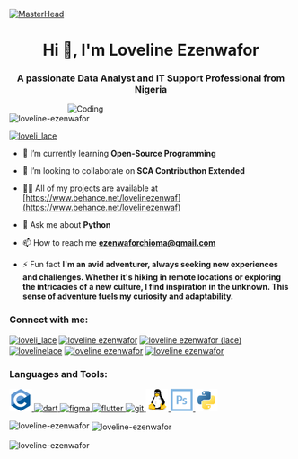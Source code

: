 [![MasterHead](https://th.bing.com/th/id/OIP.cslEBHntHqIFrYWKGq0ndgAAAA?pid=ImgDet&rs=1)](https://Loveline-Ezenwafor.io)
<h1 align="center">Hi 👋, I'm Loveline Ezenwafor</h1>
<h3 align="center">A passionate Data Analyst and IT Support Professional from Nigeria</h3>
<img align="right" alt="Coding" width="400" src="https://miro.medium.com/v2/resize:fit:1400/1*qdAW1TjCN57h1lbuuzvchg.gif>

<p align="left"> <img src="https://komarev.com/ghpvc/?username=loveline-ezenwafor&label=Profile%20views&color=0e75b6&style=flat" alt="loveline-ezenwafor" /> </p>

<p align="left"> <a href="https://twitter.com/loveli_lace" target="blank"><img src="https://img.shields.io/twitter/follow/loveli_lace?logo=twitter&style=for-the-badge" alt="loveli_lace" /></a> </p>

- 🌱 I’m currently learning **Open-Source Programming**

- 👯 I’m looking to collaborate on **SCA Contributhon Extended**

- 👨‍💻 All of my projects are available at [https://www.behance.net/lovelinezenwaf](https://www.behance.net/lovelinezenwaf)

- 💬 Ask me about **Python**

- 📫 How to reach me **ezenwaforchioma@gmail.com**

- ⚡ Fun fact **I'm an avid adventurer, always seeking new experiences and challenges. Whether it's hiking in remote locations or exploring the intricacies of a new culture, I find inspiration in the unknown. This sense of adventure fuels my curiosity and adaptability.**

<h3 align="left">Connect with me:</h3>
<p align="left">
<a href="https://twitter.com/loveli_lace" target="blank"><img align="center" src="https://raw.githubusercontent.com/rahuldkjain/github-profile-readme-generator/master/src/images/icons/Social/twitter.svg" alt="loveli_lace" height="30" width="40" /></a>
<a href="https://linkedin.com/in/loveline ezenwafor" target="blank"><img align="center" src="https://raw.githubusercontent.com/rahuldkjain/github-profile-readme-generator/master/src/images/icons/Social/linked-in-alt.svg" alt="loveline ezenwafor" height="30" width="40" /></a>
<a href="https://fb.com/loveline ezenwafor (lace)" target="blank"><img align="center" src="https://raw.githubusercontent.com/rahuldkjain/github-profile-readme-generator/master/src/images/icons/Social/facebook.svg" alt="loveline ezenwafor (lace)" height="30" width="40" /></a>
<a href="https://instagram.com/lovelinelace" target="blank"><img align="center" src="https://raw.githubusercontent.com/rahuldkjain/github-profile-readme-generator/master/src/images/icons/Social/instagram.svg" alt="lovelinelace" height="30" width="40" /></a>
<a href="https://www.behance.net/loveline ezenwafor" target="blank"><img align="center" src="https://raw.githubusercontent.com/rahuldkjain/github-profile-readme-generator/master/src/images/icons/Social/behance.svg" alt="loveline ezenwafor" height="30" width="40" /></a>
<a href="https://www.youtube.com/c/loveline ezenwafor" target="blank"><img align="center" src="https://raw.githubusercontent.com/rahuldkjain/github-profile-readme-generator/master/src/images/icons/Social/youtube.svg" alt="loveline ezenwafor" height="30" width="40" /></a>
</p>

<h3 align="left">Languages and Tools:</h3>
<p align="left"> <a href="https://www.cprogramming.com/" target="_blank" rel="noreferrer"> <img src="https://raw.githubusercontent.com/devicons/devicon/master/icons/c/c-original.svg" alt="c" width="40" height="40"/> </a> <a href="https://dart.dev" target="_blank" rel="noreferrer"> <img src="https://www.vectorlogo.zone/logos/dartlang/dartlang-icon.svg" alt="dart" width="40" height="40"/> </a> <a href="https://www.figma.com/" target="_blank" rel="noreferrer"> <img src="https://www.vectorlogo.zone/logos/figma/figma-icon.svg" alt="figma" width="40" height="40"/> </a> <a href="https://flutter.dev" target="_blank" rel="noreferrer"> <img src="https://www.vectorlogo.zone/logos/flutterio/flutterio-icon.svg" alt="flutter" width="40" height="40"/> </a> <a href="https://git-scm.com/" target="_blank" rel="noreferrer"> <img src="https://www.vectorlogo.zone/logos/git-scm/git-scm-icon.svg" alt="git" width="40" height="40"/> </a> <a href="https://www.linux.org/" target="_blank" rel="noreferrer"> <img src="https://raw.githubusercontent.com/devicons/devicon/master/icons/linux/linux-original.svg" alt="linux" width="40" height="40"/> </a> <a href="https://www.photoshop.com/en" target="_blank" rel="noreferrer"> <img src="https://raw.githubusercontent.com/devicons/devicon/master/icons/photoshop/photoshop-line.svg" alt="photoshop" width="40" height="40"/> </a> <a href="https://www.python.org" target="_blank" rel="noreferrer"> <img src="https://raw.githubusercontent.com/devicons/devicon/master/icons/python/python-original.svg" alt="python" width="40" height="40"/> </a> </p>

<p><img align="left" src="https://github-readme-stats.vercel.app/api/top-langs?username=loveline-ezenwafor&show_icons=true&locale=en&layout=compact" alt="loveline-ezenwafor" /></p>

<p>&nbsp;<img align="center" src="https://github-readme-stats.vercel.app/api?username=loveline-ezenwafor&show_icons=true&locale=en" alt="loveline-ezenwafor" /></p>

<p><img align="center" src="https://github-readme-streak-stats.herokuapp.com/?user=loveline-ezenwafor&" alt="loveline-ezenwafor" /></p>
